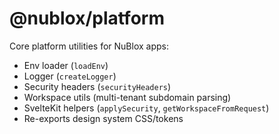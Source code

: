 # @nublox/platform

Core platform utilities for NuBlox apps:
- Env loader (`loadEnv`)
- Logger (`createLogger`)
- Security headers (`securityHeaders`)
- Workspace utils (multi-tenant subdomain parsing)
- SvelteKit helpers (`applySecurity`, `getWorkspaceFromRequest`)
- Re-exports design system CSS/tokens

